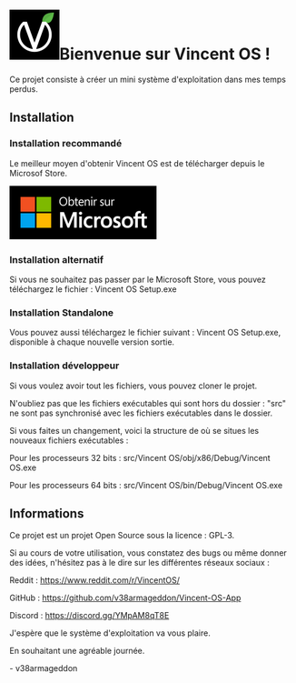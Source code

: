 # ![Logo Vincent OS](Assets/logo.png)Bienvenue sur Vincent OS !
Ce projet consiste à créer un mini système d'exploitation dans mes temps perdus.

## Installation

### Installation recommandé
Le meilleur moyen d'obtenir Vincent OS est de télécharger depuis le Microsof Store.

<a href="ms-windows-store://pdp/?productid=9PGNSPX24L00s">
  <img src="https://github.com/v38armageddon/Vincent-OS-App/blob/officiel/Assets/Microsoft-store.png">
</a>

### Installation alternatif
Si vous ne souhaitez pas passer par le Microsoft Store, vous pouvez téléchargez le fichier : Vincent OS Setup.exe

### Installation Standalone
Vous pouvez aussi téléchargez le fichier suivant : Vincent OS Setup.exe, disponible à chaque nouvelle version sortie.

### Installation développeur
Si vous voulez avoir tout les fichiers, vous pouvez cloner le projet.

N'oubliez pas que les fichiers exécutables qui sont hors du dossier : "src" ne sont pas synchronisé avec les fichiers exécutables dans le dossier.

Si vous faites un changement, voici la structure de où se situes les nouveaux fichiers exécutables :

Pour les processeurs 32 bits : src/Vincent OS/obj/x86/Debug/Vincent OS.exe

Pour les processeurs 64 bits : src/Vincent OS/bin/Debug/Vincent OS.exe

## Informations

Ce projet est un projet Open Source sous la licence : GPL-3.

Si au cours de votre utilisation, vous constatez des bugs ou même donner des idées, n'hésitez pas à le dire sur les différentes réseaux sociaux :

Reddit : https://www.reddit.com/r/VincentOS/

GitHub : https://github.com/v38armageddon/Vincent-OS-App

Discord : https://discord.gg/YMpAM8qT8E

J'espère que le système d'exploitation va vous plaire.

En souhaitant une agréable journée.

\- v38armageddon
